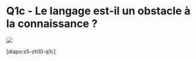# Q1c - Le langage est-il un obstacle à la connaissance ?

![](https://i.ibb.co/yg2L0Gn/image.png)

[diapo:s5-ch10-q1c]
